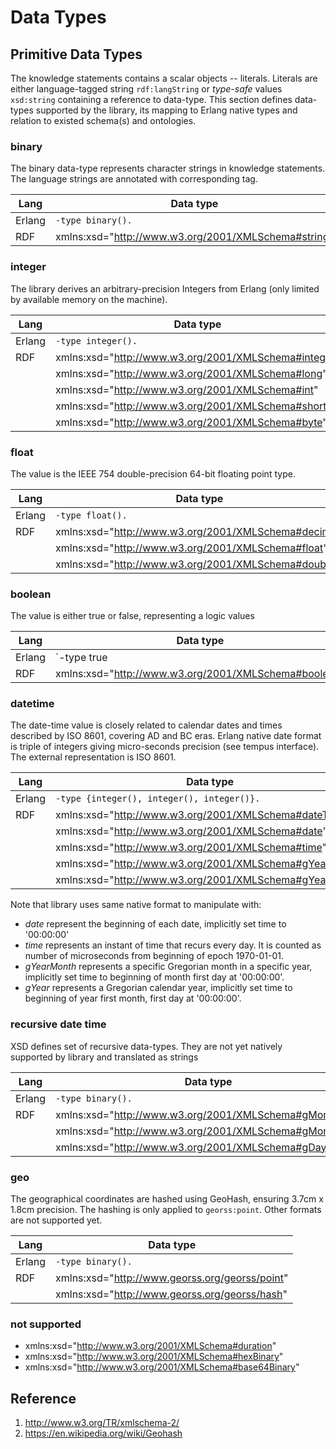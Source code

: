 # Data Types


## Primitive Data Types

The knowledge statements contains a scalar objects -- literals. Literals are either language-tagged string `rdf:langString` or _type-safe_ values `xsd:string` containing a reference to data-type. This section defines data-types supported by the library, its mapping to Erlang native types and relation to existed schema(s) and ontologies.  


### binary

The binary data-type represents character strings in knowledge statements. The language strings are annotated with corresponding tag.

Lang | Data type
---  | ---
Erlang | `-type binary().`
RDF | xmlns:xsd="http://www.w3.org/2001/XMLSchema#string"


### integer

The library derives an arbitrary-precision Integers from Erlang (only limited by available memory on the machine).

Lang | Data type
---  | ---
Erlang | `-type integer().`
RDF | xmlns:xsd="http://www.w3.org/2001/XMLSchema#integer"
    | xmlns:xsd="http://www.w3.org/2001/XMLSchema#long"
    | xmlns:xsd="http://www.w3.org/2001/XMLSchema#int"
    | xmlns:xsd="http://www.w3.org/2001/XMLSchema#short"
    | xmlns:xsd="http://www.w3.org/2001/XMLSchema#byte"



### float

The value is the IEEE 754 double-precision 64-bit floating point type.

Lang | Data type
---  | ---
Erlang | `-type float().`
RDF | xmlns:xsd="http://www.w3.org/2001/XMLSchema#decimal"
    | xmlns:xsd="http://www.w3.org/2001/XMLSchema#float"
    | xmlns:xsd="http://www.w3.org/2001/XMLSchema#double"



### boolean

The value is either true or false, representing a logic values

Lang | Data type
---  | ---
Erlang | `-type true | false.`
RDF | xmlns:xsd="http://www.w3.org/2001/XMLSchema#boolean"




### datetime

The date-time value is closely related to calendar dates and times described by ISO 8601, covering AD and BC eras. Erlang native date format is triple of integers giving micro-seconds precision (see tempus interface). The external representation is ISO 8601. 

Lang | Data type
---  | ---
Erlang | `-type {integer(), integer(), integer()}.`
RDF | xmlns:xsd="http://www.w3.org/2001/XMLSchema#dateTime"
    | xmlns:xsd="http://www.w3.org/2001/XMLSchema#date"
    | xmlns:xsd="http://www.w3.org/2001/XMLSchema#time"
    | xmlns:xsd="http://www.w3.org/2001/XMLSchema#gYearMonth"
    | xmlns:xsd="http://www.w3.org/2001/XMLSchema#gYear"


Note that library uses same native format to manipulate with:
* _date_ represent the beginning of each date, implicitly set time to '00:00:00'
* _time_ represents an instant of time that recurs every day. It is counted as number of microseconds from beginning of epoch 1970-01-01.
* _gYearMonth_ represents a specific Gregorian month in a specific year, implicitly set time to beginning of month first day at '00:00:00'.
* _gYear_ represents a Gregorian calendar year, implicitly set time to beginning of year first month, first day at '00:00:00'.


### recursive date time

XSD defines set of recursive data-types. They are not yet natively supported by library and translated as strings

Lang | Data type
---  | ---
Erlang | `-type binary().`
RDF | xmlns:xsd="http://www.w3.org/2001/XMLSchema#gMonthDay"
    | xmlns:xsd="http://www.w3.org/2001/XMLSchema#gMonth"
    | xmlns:xsd="http://www.w3.org/2001/XMLSchema#gDay"


### geo

The geographical coordinates are hashed using GeoHash, ensuring 3.7cm x 1.8cm precision. The hashing is only applied to `georss:point`. Other formats are not supported yet.

Lang | Data type
---  | ---
Erlang | `-type binary().`
RDF | xmlns:xsd="http://www.georss.org/georss/point"
    | xmlns:xsd="http://www.georss.org/georss/hash"


### not supported 

* xmlns:xsd="http://www.w3.org/2001/XMLSchema#duration"
* xmlns:xsd="http://www.w3.org/2001/XMLSchema#hexBinary"
* xmlns:xsd="http://www.w3.org/2001/XMLSchema#base64Binary"


## Reference
1. http://www.w3.org/TR/xmlschema-2/
2. https://en.wikipedia.org/wiki/Geohash

